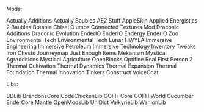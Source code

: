 Mods:

Actually Additions
Actually Baubles
AE2 Stuff
AppleSkin
Applied Energistics 2
Baubles
Botania
Chisel
Clumps
Connected Textures Mod
Draconic Additions
Draconic Evolution
EnderIO
EnderIO Endergy
EnderIO Zoo
Environmental Tech
Environmental Tech Lunar
HWYLA
Immersive Engineering
Immersive Petroleum
Immersive Technology
Inventory Tweaks
Iron Chests
Journeymap
Just Enough Items
Mekanism
Mystical Agradditions
Mystical Agriculture
OpenBlocks
Optifine
Real First Person 2
Thermal Cultivation
Thermal Dynamics
Thermal Expansion
Thermal Foundation
Thermal Innovation
Tinkers Construct
VoiceChat

Libs:

BDLib
BrandonsCore
CodeChickenLib
COFH Core
COFH World
Cucumber
EnderCore
Mantle
OpenModsLib
UniDict
ValkyrieLib
WanionLib
